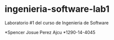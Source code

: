# ingenieria-software-lab1
Laboratorio #1 del curso de Ingenieria de Software

*Spencer Josue Perez Ajcu
*1290-14-4045
